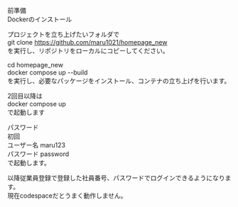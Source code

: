 前準備  
Dockerのインストール  

プロジェクトを立ち上げたいフォルダで  
git clone https://github.com/maru1021/homepage_new  
を実行し、リポジトリをローカルにコピーしてください。

cd homepage_new  
docker compose up --build  
を実行し、必要なパッケージをインストール、コンテナの立ち上げを行います。  

2回目以降は  
docker compose up  
で起動します  

パスワード  
初回  
ユーザー名 maru123  
パスワード password  
で起動します。

以降従業員登録で登録した社員番号、パスワードでログインできるようになります。  
現在codespaceだとうまく動作しません。